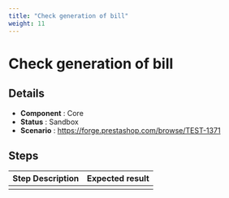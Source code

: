 ```yaml
---
title: "Check generation of bill"
weight: 11
---
```


# Check generation of bill
## Details
* **Component** : Core
* **Status** : Sandbox
* **Scenario** : https://forge.prestashop.com/browse/TEST-1371

## Steps
| Step Description | Expected result |
| ----- | ----- |
|  |  |
